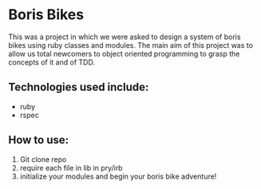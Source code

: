 Boris Bikes
=======

This was a project in which we were asked to design a system of boris bikes using ruby classes and modules. The main aim of this project was to allow us total newcomers to object oriented programming to grasp the concepts of it and of TDD.

Technologies used include:
-----------------------
  - ruby
  - rspec


How to use: 
-------------
1. Git clone repo 
2. require each file in lib in pry/irb
3. initialize your modules and begin your boris bike adventure!
